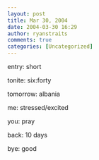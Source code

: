 ```yaml
---
layout: post
title: Mar 30, 2004
date: 2004-03-30 16:29
author: ryanstraits
comments: true
categories: [Uncategorized]
---
```

entry: short

tonite: six:forty

tomorrow: albania

me: stressed/excited

you: pray

back: 10 days

bye: good
